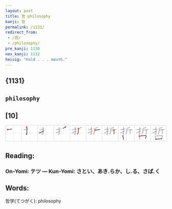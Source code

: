 ```yaml
---
layout: post
title: 哲 philosophy
kanji: 哲
permalink: /1131/
redirect_from:
 - /哲/
 - /philosophy/
pre_kanji: 1130
nex_kanji: 1132
heisig: "Fold . . . mouth."
---
```


## {1131}

## `philosophy`

## [10]

<div class="stroke"><img src="../images/E593B2.png" /></div>

## Reading:

### On-Yomi: テツ &mdash; Kun-Yomi: さとい、あき.らか、し.る、さば.く

## Words:

哲学(てつがく): philosophy

